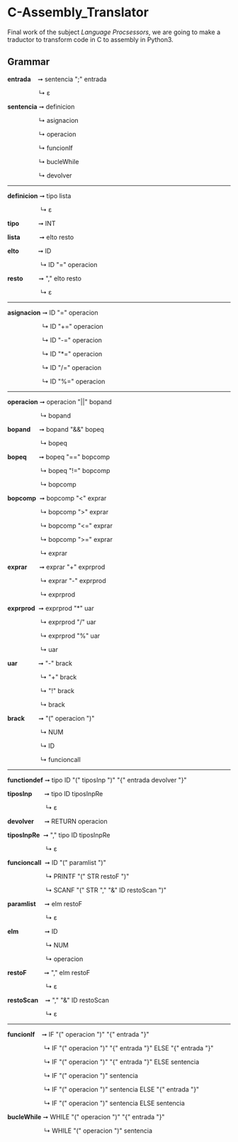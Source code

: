 # C-Assembly_Translator
Final work of the subject *Language Procsessors*, we are going to make a traductor to transform code in C to assembly in Python3. 

## Grammar

**entrada**&nbsp;&nbsp;&nbsp;&nbsp;➞ sentencia ";" entrada 

&nbsp;&nbsp;&nbsp;&nbsp;&nbsp;&nbsp;&nbsp;&nbsp;&nbsp;&nbsp;&nbsp;&nbsp;&nbsp;&nbsp;&nbsp;&nbsp;&nbsp; ↳ ε


**sentencia** ➞ definicion 

&nbsp;&nbsp;&nbsp;&nbsp;&nbsp;&nbsp;&nbsp;&nbsp;&nbsp;&nbsp;&nbsp;&nbsp;&nbsp;&nbsp;&nbsp;&nbsp;&nbsp;&nbsp;↳ asignacion 

&nbsp;&nbsp;&nbsp;&nbsp;&nbsp;&nbsp;&nbsp;&nbsp;&nbsp;&nbsp;&nbsp;&nbsp;&nbsp;&nbsp;&nbsp;&nbsp;&nbsp;&nbsp;↳ operacion

&nbsp;&nbsp;&nbsp;&nbsp;&nbsp;&nbsp;&nbsp;&nbsp;&nbsp;&nbsp;&nbsp;&nbsp;&nbsp;&nbsp;&nbsp;&nbsp;&nbsp;&nbsp;↳ funcionIf 

&nbsp;&nbsp;&nbsp;&nbsp;&nbsp;&nbsp;&nbsp;&nbsp;&nbsp;&nbsp;&nbsp;&nbsp;&nbsp;&nbsp;&nbsp;&nbsp;&nbsp;&nbsp;↳ bucleWhile 

&nbsp;&nbsp;&nbsp;&nbsp;&nbsp;&nbsp;&nbsp;&nbsp;&nbsp;&nbsp;&nbsp;&nbsp;&nbsp;&nbsp;&nbsp;&nbsp;&nbsp;&nbsp;↳ devolver 

*****

**definicion** ➞ tipo lista 

&nbsp;&nbsp;&nbsp;&nbsp;&nbsp;&nbsp;&nbsp;&nbsp;&nbsp;&nbsp;&nbsp;&nbsp;&nbsp;&nbsp;&nbsp;&nbsp;&nbsp;&nbsp;&nbsp;↳ ε

**tipo**&nbsp;&nbsp;&nbsp;&nbsp;&nbsp;&nbsp;&nbsp;&nbsp;&nbsp;&nbsp; ➞ INT 

**lista**&nbsp;&nbsp;&nbsp;&nbsp;&nbsp;&nbsp;&nbsp;&nbsp;&nbsp;&nbsp; ➞ elto resto 

**elto**&nbsp;&nbsp;&nbsp;&nbsp;&nbsp;&nbsp;&nbsp;&nbsp;&nbsp;&nbsp; ➞ ID 

 &nbsp;&nbsp;&nbsp;&nbsp;&nbsp;&nbsp;&nbsp;&nbsp;&nbsp;&nbsp;&nbsp;&nbsp;&nbsp;&nbsp;&nbsp;&nbsp;&nbsp;&nbsp;&nbsp;↳&nbsp;ID "=" operacion 

**resto**&nbsp;&nbsp;&nbsp;&nbsp;&nbsp;&nbsp;&nbsp;&nbsp; ➞ "," elto resto 

 &nbsp;&nbsp;&nbsp;&nbsp;&nbsp;&nbsp;&nbsp;&nbsp;&nbsp;&nbsp;&nbsp;&nbsp;&nbsp;&nbsp;&nbsp;&nbsp;&nbsp;&nbsp;&nbsp;↳ ε

---

**asignacion** ➞ ID "=" operacion

&nbsp;&nbsp;&nbsp;&nbsp;&nbsp;&nbsp;&nbsp;&nbsp;&nbsp;&nbsp;&nbsp;&nbsp;&nbsp;&nbsp;&nbsp;&nbsp;&nbsp;&nbsp;&nbsp;&nbsp;↳ ID "+=" operacion

&nbsp;&nbsp;&nbsp;&nbsp;&nbsp;&nbsp;&nbsp;&nbsp;&nbsp;&nbsp;&nbsp;&nbsp;&nbsp;&nbsp;&nbsp;&nbsp;&nbsp;&nbsp;&nbsp;&nbsp;↳ ID "-=" operacion

&nbsp;&nbsp;&nbsp;&nbsp;&nbsp;&nbsp;&nbsp;&nbsp;&nbsp;&nbsp;&nbsp;&nbsp;&nbsp;&nbsp;&nbsp;&nbsp;&nbsp;&nbsp;&nbsp;&nbsp;↳ ID "*=" operacion 

&nbsp;&nbsp;&nbsp;&nbsp;&nbsp;&nbsp;&nbsp;&nbsp;&nbsp;&nbsp;&nbsp;&nbsp;&nbsp;&nbsp;&nbsp;&nbsp;&nbsp;&nbsp;&nbsp;&nbsp;↳ ID "/=" operacion

&nbsp;&nbsp;&nbsp;&nbsp;&nbsp;&nbsp;&nbsp;&nbsp;&nbsp;&nbsp;&nbsp;&nbsp;&nbsp;&nbsp;&nbsp;&nbsp;&nbsp;&nbsp;&nbsp;&nbsp;↳ ID "%=" operacion

---

**operacion** ➞ operacion "||" bopand

&nbsp;&nbsp;&nbsp;&nbsp;&nbsp;&nbsp;&nbsp;&nbsp;&nbsp;&nbsp;&nbsp;&nbsp;&nbsp;&nbsp;&nbsp;&nbsp;&nbsp;&nbsp;&nbsp;↳ bopand
    
**bopand**&nbsp;&nbsp;&nbsp;&nbsp; ➞ bopand "&&" bopeq

&nbsp;&nbsp;&nbsp;&nbsp;&nbsp;&nbsp;&nbsp;&nbsp;&nbsp;&nbsp;&nbsp;&nbsp;&nbsp;&nbsp;&nbsp;&nbsp;&nbsp;&nbsp;&nbsp;↳ bopeq

**bopeq**&nbsp;&nbsp;&nbsp;&nbsp;&nbsp;&nbsp; ➞ bopeq "==" bopcomp

&nbsp;&nbsp;&nbsp;&nbsp;&nbsp;&nbsp;&nbsp;&nbsp;&nbsp;&nbsp;&nbsp;&nbsp;&nbsp;&nbsp;&nbsp;&nbsp;&nbsp;&nbsp;&nbsp;↳ bopeq "!=" bopcomp

&nbsp;&nbsp;&nbsp;&nbsp;&nbsp;&nbsp;&nbsp;&nbsp;&nbsp;&nbsp;&nbsp;&nbsp;&nbsp;&nbsp;&nbsp;&nbsp;&nbsp;&nbsp;&nbsp;↳ bopcomp

**bopcomp**&nbsp; ➞ bopcomp "<" exprar

&nbsp;&nbsp;&nbsp;&nbsp;&nbsp;&nbsp;&nbsp;&nbsp;&nbsp;&nbsp;&nbsp;&nbsp;&nbsp;&nbsp;&nbsp;&nbsp;&nbsp;&nbsp;&nbsp;↳ bopcomp ">" exprar

&nbsp;&nbsp;&nbsp;&nbsp;&nbsp;&nbsp;&nbsp;&nbsp;&nbsp;&nbsp;&nbsp;&nbsp;&nbsp;&nbsp;&nbsp;&nbsp;&nbsp;&nbsp;&nbsp;↳ bopcomp "<=" exprar

&nbsp;&nbsp;&nbsp;&nbsp;&nbsp;&nbsp;&nbsp;&nbsp;&nbsp;&nbsp;&nbsp;&nbsp;&nbsp;&nbsp;&nbsp;&nbsp;&nbsp;&nbsp;&nbsp;↳ bopcomp ">=" exprar

&nbsp;&nbsp;&nbsp;&nbsp;&nbsp;&nbsp;&nbsp;&nbsp;&nbsp;&nbsp;&nbsp;&nbsp;&nbsp;&nbsp;&nbsp;&nbsp;&nbsp;&nbsp;&nbsp;↳ exprar

**exprar**&nbsp;&nbsp;&nbsp;&nbsp;&nbsp;&nbsp; ➞ exprar "+" exprprod

&nbsp;&nbsp;&nbsp;&nbsp;&nbsp;&nbsp;&nbsp;&nbsp;&nbsp;&nbsp;&nbsp;&nbsp;&nbsp;&nbsp;&nbsp;&nbsp;&nbsp;&nbsp;&nbsp;↳ exprar "-" exprprod

&nbsp;&nbsp;&nbsp;&nbsp;&nbsp;&nbsp;&nbsp;&nbsp;&nbsp;&nbsp;&nbsp;&nbsp;&nbsp;&nbsp;&nbsp;&nbsp;&nbsp;&nbsp;&nbsp;↳ exprprod

**exprprod**&nbsp; ➞ exprprod "*" uar

&nbsp;&nbsp;&nbsp;&nbsp;&nbsp;&nbsp;&nbsp;&nbsp;&nbsp;&nbsp;&nbsp;&nbsp;&nbsp;&nbsp;&nbsp;&nbsp;&nbsp;&nbsp;&nbsp;↳ exprprod "/" uar

&nbsp;&nbsp;&nbsp;&nbsp;&nbsp;&nbsp;&nbsp;&nbsp;&nbsp;&nbsp;&nbsp;&nbsp;&nbsp;&nbsp;&nbsp;&nbsp;&nbsp;&nbsp;&nbsp;↳ exprprod "%" uar

&nbsp;&nbsp;&nbsp;&nbsp;&nbsp;&nbsp;&nbsp;&nbsp;&nbsp;&nbsp;&nbsp;&nbsp;&nbsp;&nbsp;&nbsp;&nbsp;&nbsp;&nbsp;&nbsp;↳ uar

**uar**&nbsp;&nbsp;&nbsp;&nbsp;&nbsp;&nbsp;&nbsp;&nbsp;&nbsp;&nbsp;&nbsp; ➞ "-" brack

&nbsp;&nbsp;&nbsp;&nbsp;&nbsp;&nbsp;&nbsp;&nbsp;&nbsp;&nbsp;&nbsp;&nbsp;&nbsp;&nbsp;&nbsp;&nbsp;&nbsp;&nbsp;&nbsp;↳ "+" brack

&nbsp;&nbsp;&nbsp;&nbsp;&nbsp;&nbsp;&nbsp;&nbsp;&nbsp;&nbsp;&nbsp;&nbsp;&nbsp;&nbsp;&nbsp;&nbsp;&nbsp;&nbsp;&nbsp;↳ "!" brack

&nbsp;&nbsp;&nbsp;&nbsp;&nbsp;&nbsp;&nbsp;&nbsp;&nbsp;&nbsp;&nbsp;&nbsp;&nbsp;&nbsp;&nbsp;&nbsp;&nbsp;&nbsp;&nbsp;↳ brack

**brack**&nbsp;&nbsp;&nbsp;&nbsp;&nbsp;&nbsp;&nbsp;&nbsp;➞ "(" operacion ")"

&nbsp;&nbsp;&nbsp;&nbsp;&nbsp;&nbsp;&nbsp;&nbsp;&nbsp;&nbsp;&nbsp;&nbsp;&nbsp;&nbsp;&nbsp;&nbsp;&nbsp;&nbsp;&nbsp;↳ NUM

&nbsp;&nbsp;&nbsp;&nbsp;&nbsp;&nbsp;&nbsp;&nbsp;&nbsp;&nbsp;&nbsp;&nbsp;&nbsp;&nbsp;&nbsp;&nbsp;&nbsp;&nbsp;&nbsp;↳ ID

&nbsp;&nbsp;&nbsp;&nbsp;&nbsp;&nbsp;&nbsp;&nbsp;&nbsp;&nbsp;&nbsp;&nbsp;&nbsp;&nbsp;&nbsp;&nbsp;&nbsp;&nbsp;&nbsp;↳ funcioncall

---

**functiondef** ➞ tipo ID "(" tiposInp ")" "{" entrada devolver "}"     
            
**tiposInp**&nbsp;&nbsp;&nbsp;&nbsp;&nbsp;&nbsp; ➞ tipo ID tiposInpRe 

&nbsp;&nbsp;&nbsp;&nbsp;&nbsp;&nbsp;&nbsp;&nbsp;&nbsp;&nbsp;&nbsp;&nbsp;&nbsp;&nbsp;&nbsp;&nbsp;&nbsp;&nbsp;&nbsp;&nbsp;&nbsp;&nbsp;↳ ε

**devolver**&nbsp;&nbsp;&nbsp;&nbsp;&nbsp;&nbsp;➞ RETURN operacion 

**tiposInpRe**&nbsp;&nbsp;➞ "," tipo ID tiposInpRe

&nbsp;&nbsp;&nbsp;&nbsp;&nbsp;&nbsp;&nbsp;&nbsp;&nbsp;&nbsp;&nbsp;&nbsp;&nbsp;&nbsp;&nbsp;&nbsp;&nbsp;&nbsp;&nbsp;&nbsp;&nbsp;&nbsp;↳ ε

**funcioncall**&nbsp; ➞ ID "(" paramlist ")"

&nbsp;&nbsp;&nbsp;&nbsp;&nbsp;&nbsp;&nbsp;&nbsp;&nbsp;&nbsp;&nbsp;&nbsp;&nbsp;&nbsp;&nbsp;&nbsp;&nbsp;&nbsp;&nbsp;&nbsp;&nbsp;&nbsp;↳ PRINTF "(" STR restoF ")"

&nbsp;&nbsp;&nbsp;&nbsp;&nbsp;&nbsp;&nbsp;&nbsp;&nbsp;&nbsp;&nbsp;&nbsp;&nbsp;&nbsp;&nbsp;&nbsp;&nbsp;&nbsp;&nbsp;&nbsp;&nbsp;&nbsp;↳ SCANF "(" STR "," "&" ID restoScan ")"

**paramlist**&nbsp;&nbsp;&nbsp;&nbsp;&nbsp;➞ elm restoF

&nbsp;&nbsp;&nbsp;&nbsp;&nbsp;&nbsp;&nbsp;&nbsp;&nbsp;&nbsp;&nbsp;&nbsp;&nbsp;&nbsp;&nbsp;&nbsp;&nbsp;&nbsp;&nbsp;&nbsp;&nbsp;&nbsp;↳ ε

**elm**&nbsp;&nbsp;&nbsp;&nbsp;&nbsp;&nbsp;&nbsp;&nbsp;&nbsp;&nbsp;&nbsp;&nbsp;&nbsp;&nbsp; ➞ ID

&nbsp;&nbsp;&nbsp;&nbsp;&nbsp;&nbsp;&nbsp;&nbsp;&nbsp;&nbsp;&nbsp;&nbsp;&nbsp;&nbsp;&nbsp;&nbsp;&nbsp;&nbsp;&nbsp;&nbsp;&nbsp;&nbsp;↳ NUM

&nbsp;&nbsp;&nbsp;&nbsp;&nbsp;&nbsp;&nbsp;&nbsp;&nbsp;&nbsp;&nbsp;&nbsp;&nbsp;&nbsp;&nbsp;&nbsp;&nbsp;&nbsp;&nbsp;&nbsp;&nbsp;&nbsp;↳ operacion

**restoF**&nbsp;&nbsp;&nbsp;&nbsp;&nbsp;&nbsp;&nbsp;&nbsp;&nbsp;&nbsp;➞ "," elm restoF

&nbsp;&nbsp;&nbsp;&nbsp;&nbsp;&nbsp;&nbsp;&nbsp;&nbsp;&nbsp;&nbsp;&nbsp;&nbsp;&nbsp;&nbsp;&nbsp;&nbsp;&nbsp;&nbsp;&nbsp;&nbsp;&nbsp;↳ ε
            
**restoScan**&nbsp;&nbsp;&nbsp;&nbsp;➞ "," "&" ID restoScan

&nbsp;&nbsp;&nbsp;&nbsp;&nbsp;&nbsp;&nbsp;&nbsp;&nbsp;&nbsp;&nbsp;&nbsp;&nbsp;&nbsp;&nbsp;&nbsp;&nbsp;&nbsp;&nbsp;&nbsp;&nbsp;&nbsp;↳ ε

---

**funcionIf**&nbsp;&nbsp;&nbsp; ➞ IF "(" operacion ")" "{" entrada "}"

&nbsp;&nbsp;&nbsp;&nbsp;&nbsp;&nbsp;&nbsp;&nbsp;&nbsp;&nbsp;&nbsp;&nbsp;&nbsp;&nbsp;&nbsp;&nbsp;&nbsp;&nbsp;&nbsp;&nbsp;&nbsp;↳ IF "(" operacion ")" "{" entrada "}" ELSE "{" entrada "}" 

&nbsp;&nbsp;&nbsp;&nbsp;&nbsp;&nbsp;&nbsp;&nbsp;&nbsp;&nbsp;&nbsp;&nbsp;&nbsp;&nbsp;&nbsp;&nbsp;&nbsp;&nbsp;&nbsp;&nbsp;&nbsp;↳ IF "(" operacion ")" "{" entrada "}" ELSE sentencia

&nbsp;&nbsp;&nbsp;&nbsp;&nbsp;&nbsp;&nbsp;&nbsp;&nbsp;&nbsp;&nbsp;&nbsp;&nbsp;&nbsp;&nbsp;&nbsp;&nbsp;&nbsp;&nbsp;&nbsp;&nbsp;↳ IF "(" operacion ")" sentencia

&nbsp;&nbsp;&nbsp;&nbsp;&nbsp;&nbsp;&nbsp;&nbsp;&nbsp;&nbsp;&nbsp;&nbsp;&nbsp;&nbsp;&nbsp;&nbsp;&nbsp;&nbsp;&nbsp;&nbsp;&nbsp;↳ IF "(" operacion ")" sentencia ELSE "{" entrada "}" 

&nbsp;&nbsp;&nbsp;&nbsp;&nbsp;&nbsp;&nbsp;&nbsp;&nbsp;&nbsp;&nbsp;&nbsp;&nbsp;&nbsp;&nbsp;&nbsp;&nbsp;&nbsp;&nbsp;&nbsp;&nbsp;↳ IF "(" operacion ")" sentencia ELSE sentencia

**bucleWhile** ➞ WHILE "(" operacion ")" "{" entrada "}"

&nbsp;&nbsp;&nbsp;&nbsp;&nbsp;&nbsp;&nbsp;&nbsp;&nbsp;&nbsp;&nbsp;&nbsp;&nbsp;&nbsp;&nbsp;&nbsp;&nbsp;&nbsp;&nbsp;&nbsp;&nbsp;↳ WHILE "(" operacion ")" sentencia
